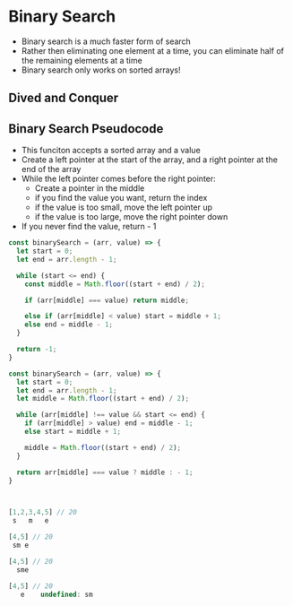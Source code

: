 # Binary Search

- Binary search is a much faster form of search
- Rather then eliminating one element at a time, you can eliminate half of the remaining elements at a time
- Binary search only works on sorted arrays! 

## Dived and Conquer

## Binary Search Pseudocode

- This funciton accepts a sorted array and a value 
- Create a left pointer at the start of the array, and a right pointer at the end of the array
- While the left pointer comes before the right pointer: 
  - Create a pointer in the middle 
  - if you find the value you want, return the index
  - if the value is too small, move the left pointer up
  - if the value is too large, move the right pointer down
- If you never find the value, return - 1

``` javascript
const binarySearch = (arr, value) => {
  let start = 0;
  let end = arr.length - 1;

  while (start <= end) {
    const middle = Math.floor((start + end) / 2);

    if (arr[middle] === value) return middle;

    else if (arr[middle] < value) start = middle + 1;
    else end = middle - 1;
  }

  return -1;
}
```

``` javascript
const binarySearch = (arr, value) => {
  let start = 0;
  let end = arr.length - 1;
  let middle = Math.floor((start + end) / 2);

  while (arr[middle] !== value && start <= end) {
    if (arr[middle] > value) end = middle - 1;
    else start = middle + 1;

    middle = Math.floor((start + end) / 2);
  }

  return arr[middle] === value ? middle : - 1;
}



[1,2,3,4,5] // 20
 s   m   e

[4,5] // 20
 sm e

[4,5] // 20
  sme

[4,5] // 20
   e    undefined: sm

```